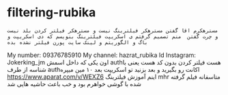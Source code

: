 # filtering-rubika

    مسترهکرم اقا گفتن مسترهکر فیلترینگ نیست و مسترهکر فیلتر کردن بلد نیست و چرت گفتن  منم تصمیم گرفتم ی اسکریپت فیلترینگ بنویسم که دی اسکریپت و  باگ و الگوریتم و لینک سایت پورن فیلتر نشده بده
My number: 09376785910 
My channel: hazrat_rubika 
Id Instagram: Jokerking_jm 
اون یکی که داخل اسمش authهست فیلتر کردن بدون کد  هست یعنی با شناسه از طرف authاکانت رو بگیرید و بعد بزنید تو اسکریپت بعد ۱۰ مین میپره 
https://www.aparat.com/v/WEXZ6 
اینم آموزش فیلترینگ mhr متاسفانه فیلم گرفته شده با گوشی خواهرم بود و خب باعث حاشیه هایی شد 
